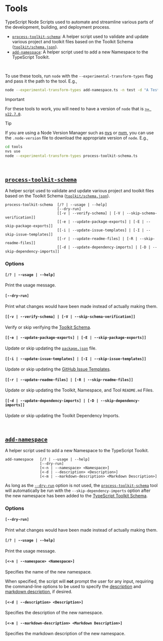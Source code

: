 # Tools
TypeScript Node Scripts used to automate and streamline various parts of the development, building, and deployment process.

- [`process-toolkit-schema`](#process-toolkit-schema): A helper script used to validate and update various project and toolkit files based on the Toolkit Schema ([`toolkit/schema.json`](../toolkit/schema.json)).
- [`add-namespace`](#add-namespace): A helper script used to add a new Namespace to the TypeScript Toolkit.

<br>

To use these tools, run `node` with the `--experimental-transform-types` flag and pass it the path to the tool. E.g.,
```bash
node --experimental-transform-types add-namespace.ts -n test -d "A Test Namespace."
```

> [!IMPORTANT]
> For these tools to work, you will need to have a version of `node` that is [`>= v22.7.0`](https://nodejs.org/en/learn/typescript/run-natively#running-typescript-code-with-nodejs).

> [!TIP]
> If you are using a Node Version Manager such as [nvs](https://github.com/jasongin/nvs) or [nvm](https://github.com/nvm-sh/nvm), you can use the `.node-version` file to download the appropriate version of `node`. E.g.,
>
> ```bash
> cd tools
> nvs use
> node --experimental-transform-types process-toolkit-schema.ts
> ```

<br>

## [`process-toolkit-schema`](process-toolkit-schema.ts)
A helper script used to validate and update various project and toolkit files based on the Toolkit Schema ([`toolkit/schema.json`](../toolkit/schema.json)).

```console
process-toolkit-schema  [/? | --usage | --help]
                        [--dry-run]
                        [[-v | --verify-schema] | [-V | --skip-schema-verification]]
                        [[-e | --update-package-exports] | [-E | --skip-package-exports]]
                        [[-i | --update-issue-templates] | [-I | --skip-issue-templates]]
                        [[-r | --update-readme-files] | [-R | --skip-readme-files]]
                        [[-d | --update-dependency-imports] | [-D | --skip-dependency-imports]]
```


### Options
#### `[/? | --usage | --help]`
Print the usage message.


#### `[--dry-run]`
Print what changes would have been made instead of actually making them.


#### `[[-v | --verify-schema] | [-V | --skip-schema-verification]]`
Verify or skip verifying the [Toolkit Schema](../toolkit/schema.json).


#### `[[-e | --update-package-exports] | [-E | --skip-package-exports]]`
Update or skip updating the [`package.json`](../package.json) file.


#### `[[-i | --update-issue-templates] | [-I | --skip-issue-templates]]`
Update or skip updating the [GitHub Issue Templates](../.github/ISSUE_TEMPLATE).


#### `[[-r | --update-readme-files] | [-R | --skip-readme-files]]`
Update or skip updating the Toolkit, Namespace, and Tool `README.md` Files.


#### `[[-d | --update-dependency-imports] | [-D | --skip-dependency-imports]]`
Update or skip updating the Toolkit Dependency Imports.

<br>

## [`add-namespace`](add-namespace.ts)
A helper script used to add a new Namespace to the TypeScript Toolkit.

```console
add-namespace   [/? | --usage | --help]
                [--dry-run]
                [<-n | --namespace> <Namespace>]
                [<-d | --description> <Description>]
                [<-m | --markdown-description> <Markdown Description>]
```

As long as the [`--dry-run`](#--dry-run-1) option is not used, the [`process-toolkit-schema`](#process-toolkit-schema) tool will automatically be run with the `--skip-dependency-imports` option after the new namespace has been added to the [TypeScript Toolkit Schema](../toolkit/schema.json).


### Options
#### `[--dry-run]`
Print what changes would have been made instead of actually making them.


#### `[/? | --usage | --help]`
Print the usage message.


#### `[<-n | --namespace> <Namespace>]`
Specifies the name of the new namespace.

When specified, the script will **not** prompt the user for any input, requiring the command-line options to be used to specify the [description](#-d----description-description) and [markdown description](#-m----markdown-description-markdown-description), if desired.


#### `[<-d | --description> <Description>]`
Specifies the description of the new namespace.


#### `[<-m | --markdown-description> <Markdown Description>]`
Specifies the markdown description of the new namespace.